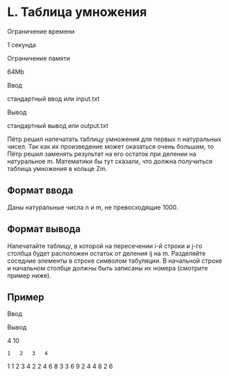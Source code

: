 L. Таблица умножения
====================

Ограничение времени

1 секунда

Ограничение памяти

64Mb

Ввод

стандартный ввод или input.txt

Вывод

стандартный вывод или output.txt

Пётр решил напечатать таблицу умножения для первых n натуральных чисел. Так как их произведение может оказаться очень большим, то Пётр решил заменять результат на его остаток при делении на натуральное m. Математики бы тут сказали, что должна получиться таблица умножения в кольце Zm.

Формат ввода
------------

Даны натуральные числа n и m, не превосходящие 1000.

Формат вывода
-------------

Напечатайте таблицу, в которой на пересечении i\-й строки и j\-го столбца будет расположен остаток от деления ij на m. Разделяйте соседние элементы в строке символом табуляции. В начальной строке и начальном столбце должны быть записаны их номера (смотрите пример ниже).

Пример
------

Ввод

Вывод

4 10

	1	2	3	4
1	1	2	3	4
2	2	4	6	8
3	3	6	9	2
4	4	8	2	6